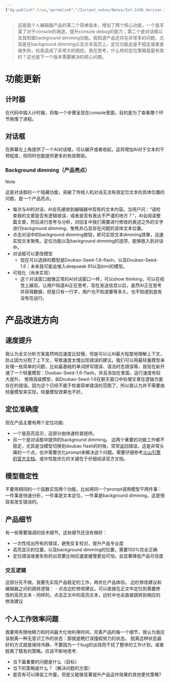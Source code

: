 ```yaml
---
{"dg-publish":true,"permalink":"/Instant_notes/Notes/Int.1438_Version 2/"}
---
```


> 这是我个人编辑器产品的第二个简单版本，增加了两个核心功能，一个是丰富了对于console的用途，提升console debug的能力；第二个是对话框以及其附属background dimming功能。我知道产品还存在非常多的问题，尤其是在background dimming以及文本高亮上，定位功能总是不稳定或者直接失败，给我造成了非常大的困扰。我在思考，什么样的定位策略是最有效的？这也是下一个版本需要解决的核心问题。
# 功能更新
## 计时器
在代码中插入计时器，将每一个步骤呈现在console里面，目的是为了查看哪个环节拖慢了进程。
## 对话框
在屏幕左上角提供了一个AI对话框，可以展开或者收起，这将增加AI对于文本的干预程度，但同时也能提供更多的有效帮助。
### Background dimming（产品亮点）
>[!note] 
这是对话框的一个隐藏功能，突破了传统人机对话无法有效定位文本的具体位置的问题，是一个产品亮点。
>

- 每次与AI的对话，AI会先接收到编辑器中现有的文本内容。当用户问：“请检查我的文章是否有逻辑错误，或者是否有表达不严谨的地方？”，AI会阅读整篇文章，然后进行思考与分析，对回复中我们需要进行修改的表述之外的文字进行background dimming，聚焦并凸显存在问题的具体文本位置。
- 点击对话中的background dimming按钮，即可实现文本dimming效果，迅速实现文本聚焦。定位功能以及background dimming的选项，能够嵌入到对话中。
- 对话框可以更改模型
	- 现在可以选择的模型是Doubao-Seed-1.6-flash，以及Doubao-Seed-1.6；未来我可能会接入deepseek R1以及kimi的模型。
- 可视化（尚未实现）
	- 这个对话窗口就像正常的AI对话窗口一样，可以show thinking，可以在视觉上展现，让用户知道AI正在思考，现在发送信息以后，虽然AI正在思考并获得数据，但是只有一行字，用户也不知道要等多久，也不知道到底有没有在运行。
# 产品改进方向
## 速度提升
我认为全文分析方案虽然响应速度比较慢，但是可以让AI最大程度地理解上下文，防止因为分割了上下文，导致速度太慢出现错误的建议。我们可以用最轻量模型来处理一些简单的问题，比如最基础的单词拼写错误、语法时态错误等。我现在新开通了一个轻量模型：Doubao-Seed-1.6-flash，并且添加在里面，运行速度有较大提升。
使用高级模型，如Doubao-Seed-1.6在聊天窗口中处理文章在逻辑方面存在的错误。因为这个已经不属于检查简单错误的范围了，所以我认为并不需要由轻量模型来实现，轻量模型效果也不好。
## 定位准确度
现在产品主要有两个定位功能:
- 一个是高亮显示，这部分由快速检查提供。
- 另一个是对话框中提供的background dimming。
这两个重要的功能工作都不稳定，尤其是当模型切换到doubao flash的时候，常常返回错误，这是非常头痛的一个点，也许需要优化prompt来解决这个问题。需要仔细参考[火山引擎的官方文档](https://www.volcengine.com/docs/82379/1399009#%E6%B5%81%E5%BC%8F%E8%BE%93%E5%87%BA)。或许性能优化的关键在于仔细阅读官方文档。
## 模型稳定性
不要用相同的一个函数实现两个功能，比如用同一个prompt调用模型干两件事：一件事是快速分析，一件事是文本定位，一件事是background dimming，这是很容易发生错误的。

## 产品细节
有一些需要强调的技术细节，这些细节还没有做好：
- 一次性找出所有的错误，避免反复校对，提升产品专业度
- 高亮显示的位置，以及background dimming的位置，需要100%完全正确
- 定位错误或者失败的出现要比响应速度缓慢更加可怕，会显著降低产品可信度
### 交互逻辑
这部分先不做，我要先实现产品稳定的工作，再优化产品体验。
边栏修改建议和编辑器之间的跳转逻辑：
	- 点击边栏修改建议，可以直接在正文中定位到需要修改的高亮文本
	- 同样的，点击正文中的高亮文本，边栏中也会直接跳转到相应的修改建议

## 个人工作效率问题
我要用有限地精力和时间最大化地利用时间，完善产品的每一个细节，我认为我应该脱离一种无意识工作的状态：那就是瞎打误撞假努力的状态。
脱离这种状态最好的方式就是保持冷静，不要因为一个bug的出现而干扰了整体的工作计划，或者脱离了既有的策略。应该不断地思考:
- 当下最重要的问题是什么（目标）
- 当下的策略是什么？（解决问题的方案）
- 是否有可以降低工作量，但是又能够显著提升产品运作效果的其他更优策略?